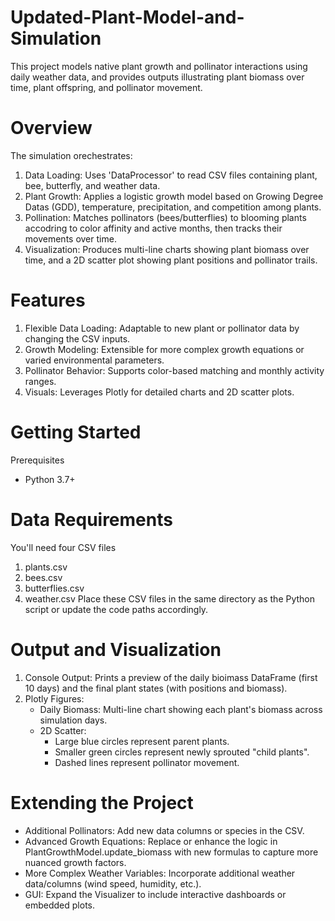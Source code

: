 # Updated-Plant-Model-and-Simulation
 This project models native plant growth and pollinator interactions using daily weather data, and provides outputs illustrating plant biomass over time, plant offspring, and pollinator movement.

# Overview
The simulation orechestrates:
 1. Data Loading: Uses 'DataProcessor' to read CSV files containing plant, bee, butterfly, and weather data.
 2. Plant Growth: Applies a logistic growth model based on Growing Degree Datas (GDD), temperature, precipitation, and competition among plants.
 3. Pollination: Matches pollinators (bees/butterflies) to blooming plants accodring to color affinity and active months, then tracks their movements over time.
 4. Visualization: Produces multi-line charts showing plant biomass over time, and a 2D scatter plot showing plant positions and pollinator trails.

# Features
 1. Flexible Data Loading: Adaptable to new plant or pollinator data by changing the CSV inputs.
 2. Growth Modeling: Extensible for more complex growth equations or varied environmental parameters.
 3. Pollinator Behavior: Supports color-based matching and monthly activity ranges.
 4. Visuals: Leverages Plotly for detailed charts and 2D scatter plots.

# Getting Started
Prerequisites
- Python 3.7+

# Data Requirements
You'll need four CSV files
 1. plants.csv
 2. bees.csv
 3. butterflies.csv
 4. weather.csv
Place these CSV files in the same directory as the Python script or update the code paths accordingly.

# Output and Visualization
 1. Console Output: Prints a preview of the daily bioimass DataFrame (first 10 days) and the final plant states (with positions and biomass).
 2. Plotly Figures:
    - Daily Biomass: Multi-line chart showing each plant's biomass across simulation days.
    - 2D Scatter:
      - Large blue circles represent parent plants.
      - Smaller green circles represent newly sprouted "child plants".
      - Dashed lines represent pollinator movement.
        
# Extending the Project
- Additional Pollinators: Add new data columns or species in the CSV.
- Advanced Growth Equations: Replace or enhance the logic in PlantGrowthModel.update_biomass with new formulas to capture more nuanced growth factors.
- More Complex Weather Variables: Incorporate additional weather data/columns (wind speed, humidity, etc.).
- GUI: Expand the Visualizer to include interactive dashboards or embedded plots.
